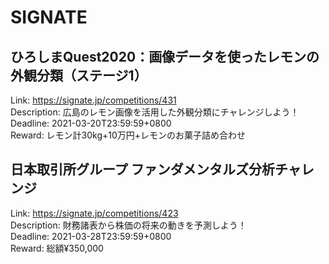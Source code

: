 # SIGNATE



## ひろしまQuest2020：画像データを使ったレモンの外観分類（ステージ1）

Link: https://signate.jp/competitions/431  
Description: 広島のレモン画像を活用した外観分類にチャレンジしよう！  
Deadline: 2021-03-20T23:59:59+0800  
Reward: レモン計30kg+10万円+レモンのお菓子詰め合わせ  


## 日本取引所グループ ファンダメンタルズ分析チャレンジ

Link: https://signate.jp/competitions/423  
Description: 財務諸表から株価の将来の動きを予測しよう！  
Deadline: 2021-03-28T23:59:59+0800  
Reward: 総額¥350,000  

